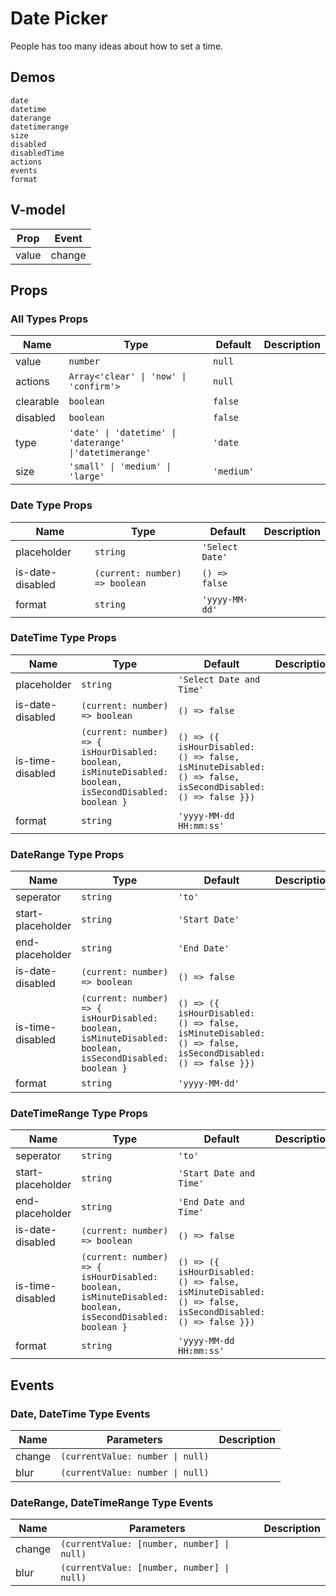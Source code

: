 # Date Picker
People has too many ideas about how to set a time.

## Demos
```demo
date
datetime
daterange
datetimerange
size
disabled
disabledTime
actions
events
format
```
## V-model
|Prop|Event|
|-|-|
|value|change|

## Props
### All Types Props
|Name|Type|Default|Description|
|-|-|-|-|
|value|`number`|`null`||
|actions|`Array<'clear' \| 'now' \| 'confirm'>`|`null`||
|clearable|`boolean`|`false`||
|disabled|`boolean`|`false`||
|type|`'date' \| 'datetime' \| 'daterange' \|'datetimerange'`|`'date`||
|size|`'small' \| 'medium' \| 'large'`|`'medium'`||

### Date Type Props
|Name|Type|Default|Description|
|-|-|-|-|
|placeholder|`string`|`'Select Date'`||
|is-date-disabled|`(current: number) => boolean`|`() => false`||
|format|`string`|`'yyyy-MM-dd'`||

### DateTime Type Props
|Name|Type|Default|Description|
|-|-|-|-|
|placeholder|`string`|`'Select Date and Time'`||
|is-date-disabled|`(current: number) => boolean`|`() => false`||
|is-time-disabled|`(current: number) => { isHourDisabled: boolean, isMinuteDisabled: boolean, isSecondDisabled: boolean }`|`() => ({ isHourDisabled: () => false, isMinuteDisabled: () => false, isSecondDisabled: () => false }})`||
|format|`string`|`'yyyy-MM-dd HH:mm:ss'`||

### DateRange Type Props
|Name|Type|Default|Description|
|-|-|-|-|
|seperator|`string`|`'to'`||
|start-placeholder|`string`|`'Start Date'`||
|end-placeholder|`string`|`'End Date'`||
|is-date-disabled|`(current: number) => boolean`|`() => false`||
|is-time-disabled|`(current: number) => { isHourDisabled: boolean, isMinuteDisabled: boolean, isSecondDisabled: boolean }`|`() => ({ isHourDisabled: () => false, isMinuteDisabled: () => false, isSecondDisabled: () => false }})`||
|format|`string`|`'yyyy-MM-dd'`||


### DateTimeRange Type Props
|Name|Type|Default|Description|
|-|-|-|-|
|seperator|`string`|`'to'`||
|start-placeholder|`string`|`'Start Date and Time'`||
|end-placeholder|`string`|`'End Date and Time'`||
|is-date-disabled|`(current: number) => boolean`|`() => false`||
|is-time-disabled|`(current: number) => { isHourDisabled: boolean, isMinuteDisabled: boolean, isSecondDisabled: boolean }`|`() => ({ isHourDisabled: () => false, isMinuteDisabled: () => false, isSecondDisabled: () => false }})`||
|format|`string`|`'yyyy-MM-dd HH:mm:ss'`||

## Events
### Date, DateTime Type Events
|Name|Parameters|Description|
|-|-|-|
|change|`(currentValue: number \| null)`||
|blur|`(currentValue: number \| null)`||

### DateRange, DateTimeRange Type Events
|Name|Parameters|Description|
|-|-|-|
|change|`(currentValue: [number, number] \| null)`||
|blur|`(currentValue: [number, number] \| null)`||
